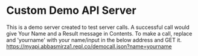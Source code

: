 # Custom Demo API Server
This is a demo server created to test server calls.
A successful call would give Your Name and a Result message in Contents.
To make a call, replace and 'yourname' with your name/input in the below address and GET it.
https://myapi.abbasmirza1.repl.co/democall.json?name=yourname